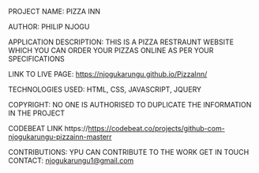 
PROJECT NAME: PIZZA INN

AUTHOR: PHILIP  NJOGU

APPLICATION DESCRIPTION: THIS IS A PIZZA RESTRAUNT WEBSITE WHICH YOU CAN ORDER YOUR PIZZAS ONLINE AS PER YOUR SPECIFICATIONS

LINK TO LIVE PAGE: https://njogukarungu.github.io/PizzaInn/

TECHNOLOGIES USED: HTML, 
                   CSS,
                   JAVASCRIPT, 
                   JQUERY

COPYRIGHT: NO ONE IS AUTHORISED TO DUPLICATE THE INFORMATION IN THE PROJECT

CODEBEAT LINK https://https://codebeat.co/projects/github-com-njogukarungu-pizzainn-masterr

CONTRIBUTIONS: YPU CAN CONTRIBUTE TO THE WORK
            GET IN TOUCH
 CONTACT: njogukarungu1@gmail.com   
